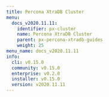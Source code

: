 ```yaml
---
title: Percona XtraDB Cluster
menu:
  docs_v2020.11.11:
    identifier: px-cluster
    name: Percona XtraDB Cluster
    parent: px-percona-xtradb-guides
    weight: 25
menu_name: docs_v2020.11.11
info:
  cli: v0.15.0
  community: v0.15.0
  enterprise: v0.2.0
  installer: v0.15.0
  version: v2020.11.11
---
```



